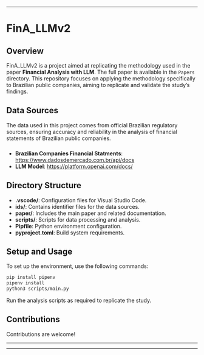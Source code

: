 

---

# FinA_LLMv2

## Overview

FinA_LLMv2 is a project aimed at replicating the methodology used in the paper **Financial Analysis with LLM**. The full paper is available in the `Papers` directory. This repository focuses on applying the methodology specifically to Brazilian public companies, aiming to replicate and validate the study’s findings.

## Data Sources

The data used in this project comes from official Brazilian regulatory sources, ensuring accuracy and reliability in the analysis of financial statements of Brazilian public companies.

### 
- **Brazilian Companies Financial Statments**: https://www.dadosdemercado.com.br/api/docs
- **LLM Model**: https://platform.openai.com/docs/

## Directory Structure

- **.vscode/**: Configuration files for Visual Studio Code.
- **ids/**: Contains identifier files for the data sources.
- **paper/**: Includes the main paper and related documentation.
- **scripts/**: Scripts for data processing and analysis.
- **Pipfile**: Python environment configuration.
- **pyproject.toml**: Build system requirements.

## Setup and Usage

To set up the environment, use the following commands:

```sh
pip install pipenv
pipenv install
python3 scripts/main.py
```

Run the analysis scripts as required to replicate the study.

## Contributions

Contributions are welcome!

---
---
